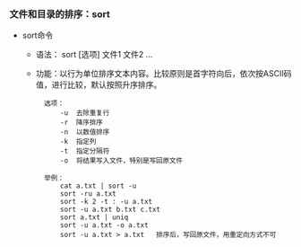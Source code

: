 ### 文件和目录的排序：sort ###
- sort命令
	- 语法： sort [选项] 文件1 文件2 ...
	- 功能：以行为单位排序文本内容。比较原则是首字符向后，依次按ASCII码值，进行比较，默认按照升序排序。
		
			选项：
				-u	去除重复行
				-r	降序排序
				-n	以数值排序
				-k	指定列
				-t	指定分隔符
				-o	将结果写入文件，特别是写回原文件
			
			举例：
				cat a.txt | sort -u
				sort -ru a.txt
				sort -k 2 -t : -u a.txt
				sort -u a.txt b.txt c.txt
				sort a.txt | uniq
				sort -u a.txt -o a.txt
				sort -u a.txt > a.txt	排序后，写回原文件，用重定向方式不可	